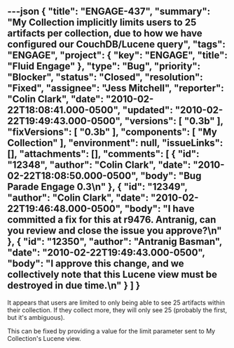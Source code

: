 ---json
{
  "title": "ENGAGE-437",
  "summary": "My Collection implicitly limits users to 25 artifacts per collection, due to how we have configured our CouchDB/Lucene query",
  "tags": "ENGAGE",
  "project": {
    "key": "ENGAGE",
    "title": "Fluid Engage"
  },
  "type": "Bug",
  "priority": "Blocker",
  "status": "Closed",
  "resolution": "Fixed",
  "assignee": "Jess Mitchell",
  "reporter": "Colin Clark",
  "date": "2010-02-22T18:08:41.000-0500",
  "updated": "2010-02-22T19:49:43.000-0500",
  "versions": [
    "0.3b"
  ],
  "fixVersions": [
    "0.3b"
  ],
  "components": [
    "My Collection"
  ],
  "environment": null,
  "issueLinks": [],
  "attachments": [],
  "comments": [
    {
      "id": "12348",
      "author": "Colin Clark",
      "date": "2010-02-22T18:08:50.000-0500",
      "body": "Bug Parade Engage 0.3\n"
    },
    {
      "id": "12349",
      "author": "Colin Clark",
      "date": "2010-02-22T19:46:48.000-0500",
      "body": "I have committed a fix for this at r9476. Antranig, can you review and close the issue you approve?\n"
    },
    {
      "id": "12350",
      "author": "Antranig Basman",
      "date": "2010-02-22T19:49:43.000-0500",
      "body": "I approve this change, and we collectively note that this Lucene view must be destroyed in due time.\n"
    }
  ]
}
---
It appears that users are limited to only being able to see 25 artifacts within their collection. If they collect more, they will only see 25 (probably the first, but it's ambiguous).

This can be fixed by providing a value for the limit parameter sent to My Collection's Lucene view.

        